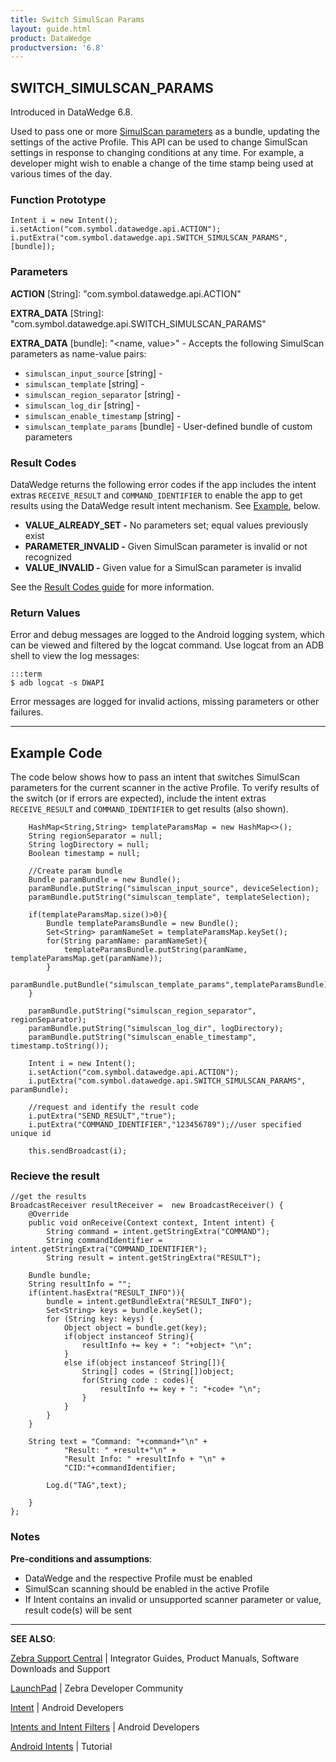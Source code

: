 ```yaml
---
title: Switch SimulScan Params
layout: guide.html
product: DataWedge
productversion: '6.8'
---
```


## SWITCH_SIMULSCAN_PARAMS

Introduced in DataWedge 6.8. 

Used to pass one or more [SimulScan parameters](../../input/simulscan) as a bundle, updating the settings of the active Profile. This API can be used to change SimulScan settings in response to changing conditions at any time. For example, a developer might wish to enable a change of the time stamp being used at various times of the day. 

### Function Prototype

	Intent i = new Intent();
	i.setAction("com.symbol.datawedge.api.ACTION");
	i.putExtra("com.symbol.datawedge.api.SWITCH_SIMULSCAN_PARAMS", [bundle]);

### Parameters
**ACTION** [String]: "com.symbol.datawedge.api.ACTION"

**EXTRA_DATA** [String]: "com.symbol.datawedge.api.SWITCH_SIMULSCAN_PARAMS"

**EXTRA_DATA** [bundle]: "&lt;name, value&gt;" - Accepts the following SimulScan parameters as name-value pairs:
 * `simulscan_input_source`	[string] - 
 * `simulscan_template` [string] - 
 * `simulscan_region_separator`	[string] - 
 * `simulscan_log_dir` [string] - 
 * `simulscan_enable_timestamp` [string] -  
 * `simulscan_template_params` [bundle] - User-defined bundle of custom parameters

### Result Codes

DataWedge returns the following error codes if the app includes the intent extras `RECEIVE_RESULT` and `COMMAND_IDENTIFIER` to enable the app to get results using the DataWedge result intent mechanism. See [Example](#example), below. 

* **VALUE_ALREADY_SET -** No parameters set; equal values previously exist
* **PARAMETER_INVALID -** Given SimulScan parameter is invalid or not recognized
* **VALUE_INVALID -** Given value for a SimulScan parameter is invalid

See the [Result Codes guide](../resultinfo) for more information.  

### Return Values

Error and debug messages are logged to the Android logging system, which can be viewed and filtered by the logcat command. Use logcat from an ADB shell to view the log messages:

	:::term
	$ adb logcat -s DWAPI

Error messages are logged for invalid actions, missing parameters or other failures.

-----

## Example Code

The code below shows how to pass an intent that switches SimulScan parameters for the current scanner in the active Profile. To verify results of the switch (or if errors are expected), include the intent extras `RECEIVE_RESULT` and `COMMAND_IDENTIFIER` to get results (also shown).


		HashMap<String,String> templateParamsMap = new HashMap<>();
		String regionSeparator = null;
		String logDirectory = null;
		Boolean timestamp = null;

		//Create param bundle
		Bundle paramBundle = new Bundle();
		paramBundle.putString("simulscan_input_source", deviceSelection);
		paramBundle.putString("simulscan_template", templateSelection);

		if(templateParamsMap.size()>0){
		    Bundle templateParamsBundle = new Bundle();
		    Set<String> paramNameSet = templateParamsMap.keySet();
		    for(String paramName: paramNameSet){
		        templateParamsBundle.putString(paramName, templateParamsMap.get(paramName));
		    }
		    paramBundle.putBundle("simulscan_template_params",templateParamsBundle);
		}

		paramBundle.putString("simulscan_region_separator", regionSeparator);
		paramBundle.putString("simulscan_log_dir", logDirectory);
		paramBundle.putString("simulscan_enable_timestamp", timestamp.toString());

		Intent i = new Intent();
		i.setAction("com.symbol.datawedge.api.ACTION");
		i.putExtra("com.symbol.datawedge.api.SWITCH_SIMULSCAN_PARAMS", paramBundle);

		//request and identify the result code
		i.putExtra("SEND_RESULT","true");
		i.putExtra("COMMAND_IDENTIFIER","123456789");//user specified unique id

		this.sendBroadcast(i);

### Recieve the result

	//get the results
	BroadcastReceiver resultReceiver =  new BroadcastReceiver() {
	    @Override
	    public void onReceive(Context context, Intent intent) {
	        String command = intent.getStringExtra("COMMAND");
	        String commandIdentifier = intent.getStringExtra("COMMAND_IDENTIFIER");
	        String result = intent.getStringExtra("RESULT");

        Bundle bundle;
        String resultInfo = "";
        if(intent.hasExtra("RESULT_INFO")){
            bundle = intent.getBundleExtra("RESULT_INFO");
            Set<String> keys = bundle.keySet();
            for (String key: keys) {
                Object object = bundle.get(key);
                if(object instanceof String){
                    resultInfo += key + ": "+object+ "\n";
                }
                else if(object instanceof String[]){
                    String[] codes = (String[])object;
                    for(String code : codes){
                        resultInfo += key + ": "+code+ "\n";
                    }
                }
            }
        }

        String text = "Command: "+command+"\n" +
                "Result: " +result+"\n" +
                "Result Info: " +resultInfo + "\n" +
                "CID:"+commandIdentifier;

        	Log.d("TAG",text);

    	}
	};

### Notes

**Pre-conditions and assumptions**:

* DataWedge and the respective Profile must be enabled
* SimulScan scanning should be enabled in the active Profile
* If Intent contains an invalid or unsupported scanner parameter or value, result code(s) will be sent

-----

**SEE ALSO**:

[Zebra Support Central](https://www.zebra.com/us/en/support-downloads.html) | Integrator Guides, Product Manuals, Software Downloads and Support

[LaunchPad](https://developer.zebra.com/welcome) | Zebra Developer Community

[Intent](https://developer.android.com/reference/android/content/Intent.html) | Android Developers

[Intents and Intent Filters](http://developer.android.com/guide/components/intents-filters.html) | Android Developers

[Android Intents](http://www.vogella.com/tutorials/AndroidIntent/article.html) | Tutorial
